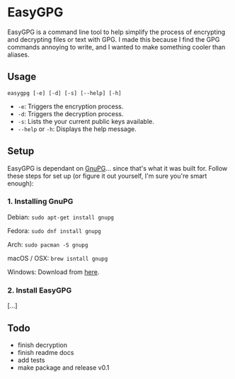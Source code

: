 # EasyGPG

EasyGPG is a command line tool to help simplify the process of encrypting and decrypting files or text with GPG.
I made this because I find the GPG commands annoying to write, and I wanted to make something cooler than aliases.

## Usage

```
easygpg [-e] [-d] [-s] [--help] [-h]
```

- `-e`: Triggers the encryption process.
- `-d`: Triggers the decryption process.
- `-s`: Lists the your current public keys available.
- `--help` or `-h`: Displays the help message.

## Setup

EasyGPG is dependant on [GnuPG](https://gnupg.org/)... since that's what it was built for. Follow these steps for set up (or figure it out yourself, I'm sure you're smart enough):

### 1. Installing GnuPG

Debian: `sudo apt-get install gnupg`

Fedora: `sudo dnf install gnupg`

Arch: `sudo pacman -S gnupg`

macOS / OSX: `brew isntall gnupg`

Windows: Download from [here](https://gpg4win.org/download.html).

### 2. Install EasyGPG

[...]

## Todo

- finish decryption
- finish readme docs
- add tests
- make package and release v0.1
